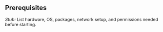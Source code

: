 ## Prerequisites

*Stub:* List hardware, OS, packages, network setup, and permissions needed before starting.
